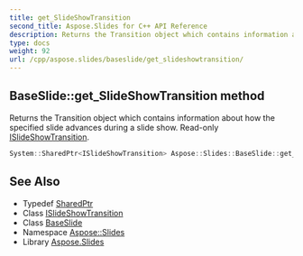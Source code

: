 ```yaml
---
title: get_SlideShowTransition
second_title: Aspose.Slides for C++ API Reference
description: Returns the Transition object which contains information about how the specified slide advances during a slide show. Read-only ISlideShowTransition.
type: docs
weight: 92
url: /cpp/aspose.slides/baseslide/get_slideshowtransition/
---
```

## BaseSlide::get_SlideShowTransition method


Returns the Transition object which contains information about how the specified slide advances during a slide show. Read-only [ISlideShowTransition](../../islideshowtransition/).

```cpp
System::SharedPtr<ISlideShowTransition> Aspose::Slides::BaseSlide::get_SlideShowTransition() override
```

## See Also

* Typedef [SharedPtr](../../../system/sharedptr/)
* Class [ISlideShowTransition](../../islideshowtransition/)
* Class [BaseSlide](../)
* Namespace [Aspose::Slides](../../)
* Library [Aspose.Slides](../../../)
